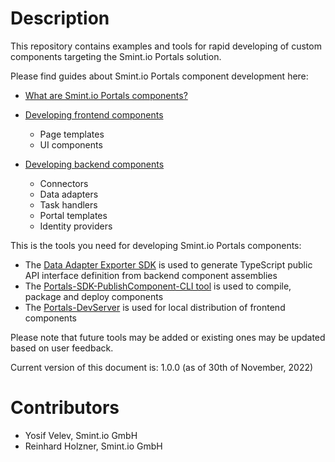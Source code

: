 Description
===========

This repository contains examples and tools for rapid developing of custom components targeting the Smint.io Portals solution.

Please find guides about Smint.io Portals component development here:

- [What are Smint.io Portals components?](Overview/)

- [Developing frontend components](Examples/Frontend/)

	- Page templates
	- UI components
	
- [Developing backend components](Examples/Backend/)

	- Connectors
	- Data adapters
	- Task handlers
	- Portal templates
	- Identity providers
	
This is the tools you need for developing Smint.io Portals components:

- The [Data Adapter Exporter SDK](https://github.com/smintio/Portals-Components-SDK/tree/main/Examples/Backend/#user-content-data-adapter-public-api-interfaces) is used to generate TypeScript public API interface definition from backend component assemblies
- The [Portals-SDK-PublishComponent-CLI tool](Tools/Portals-SDK-PublishComponent-CLI/Release/) is used to compile, package and deploy components
- The [Portals-DevServer](Tools/Portals-DevServer/Release/) is used for local distribution of frontend components

Please note that future tools may be added or existing ones may be updated based on user feedback.

Current version of this document is: 1.0.0 (as of 30th of November, 2022)

Contributors
============

- Yosif Velev, Smint.io GmbH
- Reinhard Holzner, Smint.io GmbH